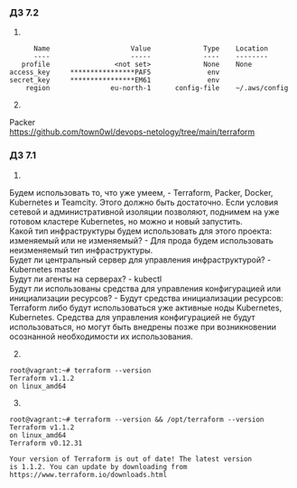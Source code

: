 ### ДЗ 7.2

1.
```
      Name                    Value             Type    Location
      ----                    -----             ----    --------
   profile                <not set>             None    None
access_key     ****************PAF5              env
secret_key     ****************EM61              env
    region               eu-north-1      config-file    ~/.aws/config
```
	
2.
Packer\
https://github.com/town0wl/devops-netology/tree/main/terraform


### ДЗ 7.1
1.
Будем использовать то, что уже умеем, - Terraform, Packer, Docker, Kubernetes и Teamcity. Этого должно быть достаточно. Если условия сетевой и административной изоляции позволяют, поднимем на уже готовом кластере Kubernetes, но можно и новый запустить.\
Какой тип инфраструктуры будем использовать для этого проекта: изменяемый или не изменяемый? - Для прода будем использовать неизменяемый тип инфраструктуры.\
Будет ли центральный сервер для управления инфраструктурой? - Kubernetes master\
Будут ли агенты на серверах? - kubectl\
Будут ли использованы средства для управления конфигурацией или инициализации ресурсов? - Будут средства инициализации ресурсов: Terraform либо будут использоваться уже активные ноды Kubernetes, Kubernetes. Средства для управления конфигурацией не будут использоваться, но могут быть внедрены позже при возникновении осознанной необходимости их использования.

2.
```
root@vagrant:~# terraform --version
Terraform v1.1.2
on linux_amd64
```

3.
```
root@vagrant:~# terraform --version && /opt/terraform --version
Terraform v1.1.2
on linux_amd64
Terraform v0.12.31

Your version of Terraform is out of date! The latest version
is 1.1.2. You can update by downloading from https://www.terraform.io/downloads.html
```
